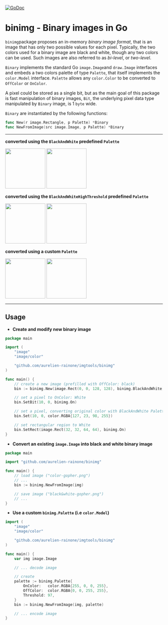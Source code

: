 [![GoDoc](http://img.shields.io/badge/go-documentation-blue.svg?style=flat-square)](http://godoc.org/github.com/aurelien-rainone/imgtools)

# binimg - Binary images in Go


`binimg`package proposes an in-memory *binary image format*, that is an image
that has only two possible values for each pixel. Typically, the two colors
used for a binary image are black and white, though any two colors can be used.
Such images are also referred to as *bi-level*, or *two-level*.

`Binary` implements the standard Go `image.Image`and `draw.Image` interfaces
and embeds a two colors palette of type `Palette`, that itself implements the
`color.Model` interface. `Palette` allows any `color.Color` to be converted to
`OffColor` or `OnColor`.

A pixel could be stored as a single bit, but as the main goal of this package
is fast manipulation of binary images, `Bit`, the underlying pixel data
type manipulated by `Binary` image, is 1 `byte` wide.

`Binary` are instantiated by the following functions:

```go
func New(r image.Rectangle, p Palette) *Binary
func NewFromImage(src image.Image, p Palette) *Binary
```

-----------------------

**converted using the `BlackAndWhite` predefined `Palette`**

<img src="https://github.com/aurelien-rainone/imgtools/blob/readme-images/colorgopher.png" width="128">  <img src="https://github.com/aurelien-rainone/imgtools/blob/readme-images/bwgopher.png" width="128">

**converted using the `BlackAndWhiteHighThreshold` predefined `Palette`**

<img src="https://github.com/aurelien-rainone/imgtools/blob/readme-images/colorgopher.png" width="128">  <img src="https://github.com/aurelien-rainone/imgtools/blob/readme-images/bwgopher.high.threshold.png" width="128">

**converted using a custom `Palette`**

<img src="https://github.com/aurelien-rainone/imgtools/blob/readme-images/colorgopher.png" width="128">  <img src="https://github.com/aurelien-rainone/imgtools/blob/readme-images/redblue.gopher.high.threshold.png" width="128">

-----------------------

## Usage

- **Create and modify new binary image**

```go
package main

import (
	"image"
	"image/color"

	"github.com/aurelien-rainone/imgtools/binimg"
)

func main() {
	// create a new image (prefilled with OffColor: black)
	bin := binimg.New(image.Rect(0, 0, 128, 128), binimg.BlackAndWhite)

	// set a pixel to OnColor: White
	bin.SetBit(10, 0, binimg.On)

	// set a pixel, converting original color with BlackAndWhite Palette
	bin.Set(10, 0, color.RGBA{127, 23, 98, 255})

	// set rectangular region to White
	bin.SetRect(image.Rect(32, 32, 64, 64), binimg.On)
}
```

- **Convert an existing `image.Image` into black and white binary image**

```go
package main

import "github.com/aurelien-rainone/binimg"

func main() {
	// load image ("color-gopher.png")
	// ...
	bin := binimg.NewFromImage(img)

	// save image ("black&white-gopher.png")
	// ...
}
```

- **Use a custom `binimg.Palette` (i.e `color.Model`)**

```go
import (
	"image"
	"image/color"

	"github.com/aurelien-rainone/imgtools/binimg"
)

func main() {
	var img image.Image

	// ... decode image

	// create
	palette := binimg.Palette{
		OnColor:   color.RGBA{255, 0, 0, 255},
		OffColor:  color.RGBA{0, 0, 255, 255},
		Threshold: 97,
	}
	bin := binimg.NewFromImage(img, palette)

	// ... encode image
}
```
